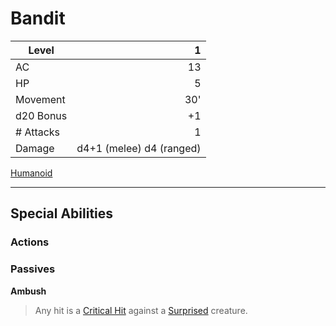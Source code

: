 # Bandit

| Level     |                        1 |
| --------- | -----------------------: |
| AC        |                       13 |
| HP        |                        5 |
| Movement  |                      30' |
| d20 Bonus |                       +1 |
| # Attacks |                        1 |
| Damage    | d4+1 (melee) d4 (ranged) |

[Humanoid](../Creature%20Types/Humanoid.md)

---

## Special Abilities

### Actions

### Passives

**Ambush**

>Any hit is a [Critical Hit](../../../Game%20Procedures/Dice%20Rolls/Critical%20Hit.md) against a [Surprised](../../../Conditions/Surprised.md) creature.
